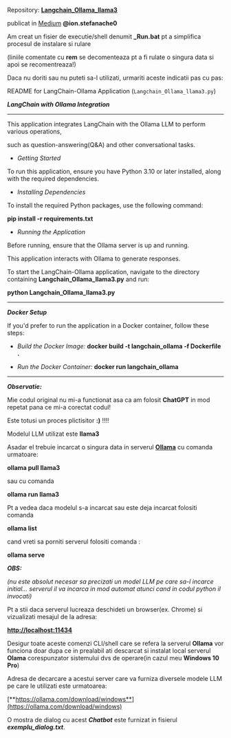 Repository: [**Langchain_Ollama_llama3**](https://github.com/duncanodhis/Langchain_Ollama_llama3)

publicat in [Medium](https://medium.com/@ion.stefanache0/langchain-python-client-for-ollama-69f6c24078e2) **@ion.stefanache0**

Am creat un fisier de executie/shell denumit **_Run.bat** pt a simplifica procesul de instalare si rulare

(liniile comentate cu **rem** se decomenteaza pt a fi rulate o singura data si apoi se recomentreaza!)

Daca nu doriti sau nu puteti sa-l utilizati, urmariti aceste indicatii pas cu pas:


README for LangChain-Ollama Application (`Langchain_Ollama_llama3.py`)


***LangChain with Ollama Integration***

<hr/>

This application integrates LangChain with the Ollama LLM to perform various operations, 

such as question-answering(Q&A) and other conversational tasks.

 - *Getting Started*

To run this application, ensure you have Python 3.10 or later installed, along with the required dependencies.

 - *Installing Dependencies*

To install the required Python packages, use the following command:

**pip install -r requirements.txt**

 - *Running the Application*

Before running, ensure that the Ollama server is up and running. 

This application interacts with Ollama to generate responses.

To start the LangChain-Ollama application, navigate to the directory containing **Langchain_Ollama_llama3.py** and run:

**python Langchain_Ollama_llama3.py**

<hr/>

***Docker Setup***

If you'd prefer to run the application in a Docker container, follow these steps:

 - *Build the Docker Image:*
**docker build -t langchain_ollama -f Dockerfile .**

 - *Run the Docker Container:*
**docker run langchain_ollama**

<hr/>

***Observatie:***

Mie codul original nu mi-a functionat asa ca am folosit **ChatGPT** in mod repetat pana ce mi-a corectat codul!

Este totusi un proces plictisitor **:)** !!!!

Modelul LLM utilizat este **llama3**

Asadar el trebuie incarcat o singura data in serverul [**Ollama**](https://ollama.com/download/windows) cu comanda urmatoare:

**ollama pull llama3** 

sau cu comanda

**ollama run llama3**

Pt a vedea daca modelul s-a incarcat sau este deja incarcat folositi comanda

**ollama list**

cand vreti sa porniti serverul folositi comanda :

**ollama serve**  

***OBS:*** 

*(nu este absolut necesar sa precizati un model LLM pe care sa-l incarce initial...
  serverul il va incarca in mod automat atunci cand in codul python il invocati)*


Pt a stii daca serverul lucreaza deschideti un browser(ex. Chrome) si vizualizati mesajul de la adresa:

[**http://localhost:11434**](http://localhost:11434)


Desigur toate aceste comenzi CLI/shell care se refera la serverul **Ollama** vor funciona doar dupa ce in prealabil ati 
descarcat si instalat local serverul **Olama** corespunzator sistemului dvs de operare(in cazul meu **Windows 10 Pro**)

Adresa de decarcare a acestui server care va furniza diversele modele LLM pe care le utilizati este urmatoarea:

[**https://ollama.com/download/windows**](https://ollama.com/download/windows)

O mostra de dialog cu acest ***Chatbot*** este furnizat in fisierul ***exemplu_dialog.txt***.
